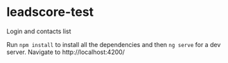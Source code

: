 # leadscore-test
Login and contacts list

Run `npm install` to install all the dependencies and then `ng serve` for a dev server. Navigate to http://localhost:4200/ 

